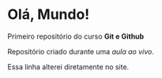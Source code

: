 # Olá, Mundo!
Primeiro repositório do curso **Git e Github**

Repositório criado durante uma *aula ao vivo*.

Essa linha alterei diretamente no site.
